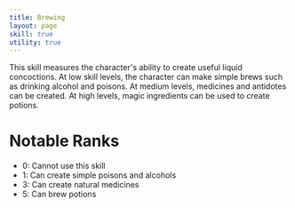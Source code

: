```yaml
---
title: Brewing
layout: page
skill: true
utility: true
---
```


This skill measures the character's ability to create useful liquid concoctions. At low skill levels, the character can make simple brews such as drinking alcohol and poisons. At medium levels, medicines and antidotes can be created. At high levels, magic ingredients can be used to create potions.

# Notable Ranks
- 0: Cannot use this skill
- 1: Can create simple poisons and alcohols
- 3: Can create natural medicines
- 5: Can brew potions

